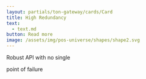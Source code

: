 ```yaml
---
layout: partials/ton-gateway/cards/Card
title: High Redundancy
text:
  - text.md
button: Read more
image: /assets/img/pos-universe/shapes/shape2.svg
---
```


Robust API with no single

point of failure

